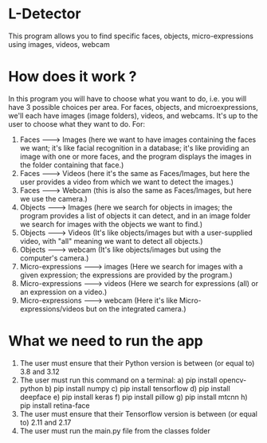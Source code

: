# L-Detector
This program allows you to find specific faces, objects, micro-expressions using images, videos, webcam

# How does it work ? 
In this program you will have to choose what you want to do, i.e. you will have 3 possible choices per area. For faces, objects, and microexpressions, we'll each have images (image folders), videos, and webcams. It's up to the user to choose what they want to do.
For:
1) Faces ---> Images (here we want to have images containing the faces we want; it's like facial recognition in a database; it's like providing an image with one or more faces, and the program displays the images in the folder containing that face.)
2) Faces ---> Videos (here it's the same as Faces/Images, but here the user provides a video from which we want to detect the images.)
3) Faces ---> Webcam (this is also the same as Faces/Images, but here we use the camera.)
4) Objects ---> Images (here we search for objects in images; the program provides a list of objects it can detect, and in an image folder we search for images with the objects we want to find.)
5) Objects ---> Videos (It's like objects/images but with a user-supplied video, with "all" meaning we want to detect all objects.)
6) Objects ---> webcam (It's like objects/images but using the computer's camera.)
7) Micro-expressions ---> images (Here we search for images with a given expression; the expressions are provided by the program.)
8) Micro-expressions ---> videos (Here we search for expressions (all) or an expression on a video.)
9) Micro-expressions ---> webcam (Here it's like Micro-expressions/videos but on the integrated camera.)

# What we need to run the app 
1) The user must ensure that their Python version is between (or equal to) 3.8 and 3.12
2) The user must run this command on a terminal:
a) pip install opencv-python
b) pip install numpy
c) pip install tensorflow
d) pip install deepface
e) pip install keras
f) pip install pillow
g) pip install mtcnn
h) pip install retina-face
3) The user must ensure that their Tensorflow version is between (or equal to) 2.11 and 2.17
4) The user must run the main.py file from the classes folder



